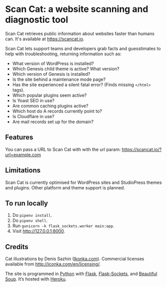 # Scan Cat: a website scanning and diagnostic tool

Scan Cat retrieves public information about websites faster than humans can. It's available at https://scancat.io.

Scan Cat lets support teams and developers grab facts and guesstimates to help with troubleshooting, returning information such as:

- What version of WordPress is installed?
- Which Genesis child theme is active? What version?
- Which version of Genesis is installed?
- Is the site behind a maintenance mode page?
- Has the site experienced a silent fatal error? (Finds missing `</html>` tags).
- Which popular plugins seem active?
- Is Yoast SEO in use?
- Are common caching plugins active?
- Which host do A records currently point to?
- Is Cloudflare in use?
- Are mail records set up for the domain?

## Features
You can pass a URL to Scan Cat with with the url param:
https://scancat.io/?url=example.com

## Limitations
Scan Cat is currently optimised for WordPress sites and StudioPress themes and plugins. Other platform and theme support is planned.

## To run locally
1. Do `pipenv install`.
2. Do `pipenv shell`.
3. Run `gunicorn -k flask_sockets.worker main:app`.
4. Visit http://127.0.0.1:8000.

## Credits
Cat illustrations by Denis Sazhin ([Ikonka.com](http://iconka.com/en/)).
Commercial licenses available from http://iconka.com/en/licensing/.

The site is programmed in <a href="https://www.python.org/">Python</a> with <a href="http://flask.pocoo.org/">Flask</a>, <a href="https://github.com/kennethreitz/flask-sockets">Flask-Sockets</a>, and <a href="https://www.crummy.com/software/BeautifulSoup/">Beautiful Soup</a>. It’s hosted with <a href="https://www.heroku.com/">Heroku</a>.